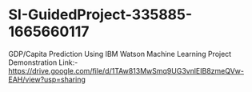 # SI-GuidedProject-335885-1665660117
GDP/Capita Prediction Using IBM Watson Machine Learning
Project Demonstration Link:- https://drive.google.com/file/d/1TAw813MwSmq9UG3vnlEIB8zmeQVw-EAH/view?usp=sharing
